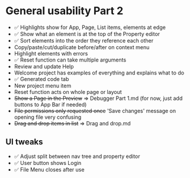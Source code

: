 General usability Part 2
========================

- ✅ Highlights show for App, Page, List items, elements at edge
- ✅ Show what an element is at the top of the Property editor
- ✅ Sort elements into the order they reference each other
- Copy/paste/cut/duplicate before/after on context menu
- Highlight elements with errors
- ✅ Reset function can take multiple arguments
- Review and update Help
- Welcome project has examples of everything and explains what to do
- ✅ Generated code tab
- New project menu item
- Reset function acts on whole page or layout
- ~~Show a Page in the Preview~~ => Debugger Part 1.md (for now, just add buttons to App Bar if needed)
- ~~File permissions only requested once~~  'Save changes' message on opening file very confusing
- ~~Drag and drop items in list~~  => Drag and drop.md

UI tweaks
---------
- ✅ Adjust split between nav tree and property editor
- ✅ User button shows Login
- ✅ File Menu closes after use